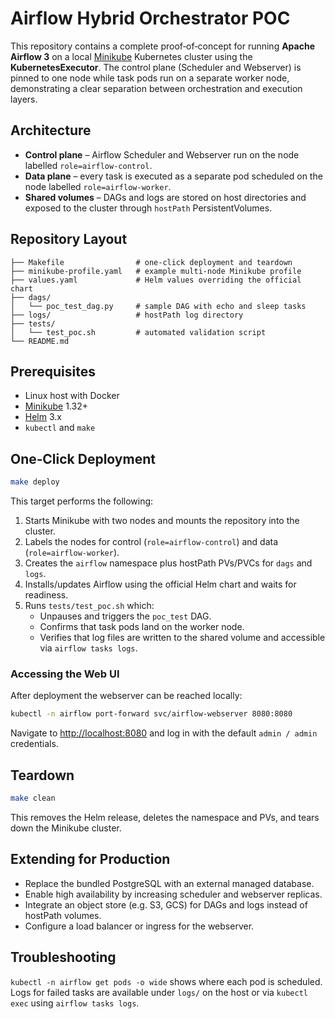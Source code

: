 # Airflow Hybrid Orchestrator POC

This repository contains a complete proof‑of‑concept for running **Apache Airflow 3** on a local [Minikube](https://minikube.sigs.k8s.io/) Kubernetes cluster using the **KubernetesExecutor**.  The control plane (Scheduler and Webserver) is pinned to one node while task pods run on a separate worker node, demonstrating a clear separation between orchestration and execution layers.

## Architecture
- **Control plane** – Airflow Scheduler and Webserver run on the node labelled `role=airflow-control`.
- **Data plane** – every task is executed as a separate pod scheduled on the node labelled `role=airflow-worker`.
- **Shared volumes** – DAGs and logs are stored on host directories and exposed to the cluster through `hostPath` PersistentVolumes.

## Repository Layout
```
├── Makefile                # one‑click deployment and teardown
├── minikube-profile.yaml   # example multi‑node Minikube profile
├── values.yaml             # Helm values overriding the official chart
├── dags/
│   └── poc_test_dag.py     # sample DAG with echo and sleep tasks
├── logs/                   # hostPath log directory
├── tests/
│   └── test_poc.sh         # automated validation script
└── README.md
```

## Prerequisites
- Linux host with Docker
- [Minikube](https://minikube.sigs.k8s.io/) 1.32+
- [Helm](https://helm.sh/) 3.x
- `kubectl` and `make`

## One‑Click Deployment
```bash
make deploy
```
This target performs the following:
1. Starts Minikube with two nodes and mounts the repository into the cluster.
2. Labels the nodes for control (`role=airflow-control`) and data (`role=airflow-worker`).
3. Creates the `airflow` namespace plus hostPath PVs/PVCs for `dags` and `logs`.
4. Installs/updates Airflow using the official Helm chart and waits for readiness.
5. Runs `tests/test_poc.sh` which:
   - Unpauses and triggers the `poc_test` DAG.
   - Confirms that task pods land on the worker node.
   - Verifies that log files are written to the shared volume and accessible via `airflow tasks logs`.

### Accessing the Web UI
After deployment the webserver can be reached locally:
```bash
kubectl -n airflow port-forward svc/airflow-webserver 8080:8080
```
Navigate to [http://localhost:8080](http://localhost:8080) and log in with the default `admin / admin` credentials.

## Teardown
```bash
make clean
```
This removes the Helm release, deletes the namespace and PVs, and tears down the Minikube cluster.

## Extending for Production
- Replace the bundled PostgreSQL with an external managed database.
- Enable high availability by increasing scheduler and webserver replicas.
- Integrate an object store (e.g. S3, GCS) for DAGs and logs instead of hostPath volumes.
- Configure a load balancer or ingress for the webserver.

## Troubleshooting
`kubectl -n airflow get pods -o wide` shows where each pod is scheduled.  Logs for failed tasks are available under `logs/` on the host or via `kubectl exec` using `airflow tasks logs`.
